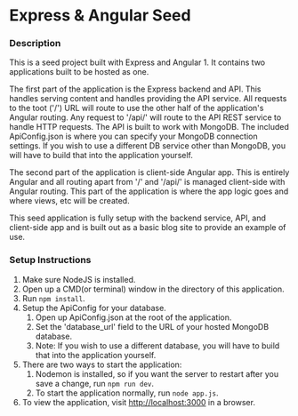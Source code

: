 # Express & Angular Seed

### Description
This is a seed project built with Express and Angular 1. It contains two applications
built to be hosted as one.

The first part of the application is the Express backend and API. This handles
serving content and handles providing the API service. All requests to the toot
('/') URL will route to use the other half of the application's Angular routing.
Any request to '/api/<something else>' will route to the API REST service to handle
HTTP requests. The API is built to work with MongoDB. The included ApiConfig.json
is where you can specify your MongoDB connection settings. If you wish to use a
different DB service other than MongoDB, you will have to build that into the
application yourself.

The second part of the application is client-side Angular app. This is entirely
Angular and all routing apart from '/' and '/api/' is managed client-side with
Angular routing. This part of the application is where the app logic goes and where
views, etc will be created.

This seed application is fully setup with the backend service, API, and client-side
app and is built out as a basic blog site to provide an example of use.

### Setup Instructions
1. Make sure NodeJS is installed.
2. Open up a CMD(or terminal) window in the directory of this application.
3. Run `npm install`.
4. Setup the ApiConfig for your database.
   1. Open up ApiConfig.json at the root of the application.
   2. Set the 'database_url' field to the URL of your hosted MongoDB database.
   3. Note: If you wish to use a different database, you will have to build that
      into the application yourself.
4. There are two ways to start the application:
   1. Nodemon is installed, so if you want the server to restart after you save a change, run `npm run dev`.
   2. To start the application normally, run `node app.js`.
5. To view the application, visit [http://localhost:3000](http://localhost:3000) in a browser.
